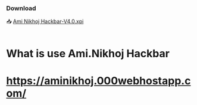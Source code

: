 ### Download 

📥 <a href="https://github.com/aminikhoj007/Ami-Nikhoj-Hackbar-v4.0/blob/main/Ami%20Nikhoj%20Hackbar-V4.0.xpi">Ami Nikhoj Hackbar-V4.0.xpi</a>
<br>
<br>


# What is use Ami.Nikhoj Hackbar
#
# https://aminikhoj.000webhostapp.com/ 

